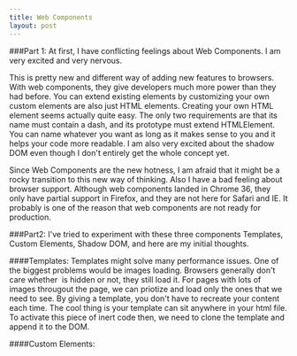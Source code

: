```yaml
---
title: Web Components
layout: post
---
```

###Part 1:
At first, I have conflicting feelings about Web Components. I am very excited and very nervous.

This is pretty new and different way of adding new features to browsers. With web components, they give developers much more power than they had before. You can extend existing elements by customizing your own custom elements are also just HTML elements. 
Creating your own HTML element seems actually quite easy. The only two requirements are that its name must contain a dash, and its prototype must extend HTMLElement. You can name whatever you want as long as it makes sense to you and it helps your code more readable. I am also very excited about the shadow DOM even though I don't entirely get the whole concept yet.

Since Web Components are the new hotness, I am afraid that it might be a rocky transition to this new way of thinking. Also I have a bad feeling about browser support. Although web components landed in Chrome 36, they only have partial support in Firefox, and they are not here for Safari and IE. It probably is one of the reason that web components are not ready for production.

###Part2:
I've tried to experiment with these three components Templates, Custom Elements, Shadow DOM, and here are my initial thoughts.

####Templates: 
Templates might solve many performance issues. One of the biggest problems would be images loading. Browsers generally don't care whether <img> is hidden or not, they still load it. For pages with lots of images througout the page, we can priotize and load only the ones that we need to see. By giving a template, you don't have to recreate your content each time. The cool thing is your template can sit anywhere in your html file. To activate this piece of inert code then, we need to clone the template and append it to the DOM.


####Custom Elements:

